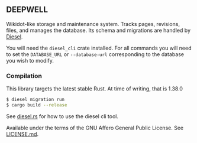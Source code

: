 ## DEEPWELL

Wikidot-like storage and maintenance system. Tracks pages, revisions, files, and manages the database. Its schema and migrations are handled by [Diesel](https://diesel.rs/).

You will need the `diesel_cli` crate installed. For all commands you will need to set the
`DATABASE_URL` or `--database-url` corresponding to the database you wish to modify.

### Compilation
This library targets the latest stable Rust. At time of writing, that is 1.38.0

```sh
$ diesel migration run
$ cargo build --release
```

See [diesel.rs](https://diesel.rs/guides/getting-started/) for how to use the diesel cli tool.

Available under the terms of the GNU Affero General Public License. See [LICENSE.md](LICENSE).
